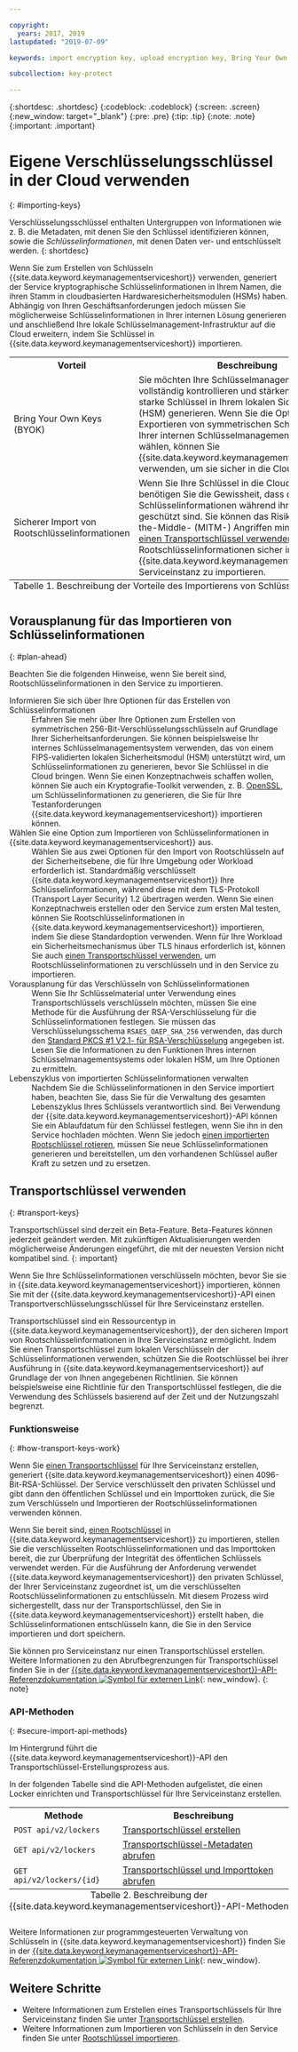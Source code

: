 ```yaml
---

copyright:
  years: 2017, 2019
lastupdated: "2019-07-09"

keywords: import encryption key, upload encryption key, Bring Your Own Key, BYOK, secure import, transport encryption key 

subcollection: key-protect

---
```


{:shortdesc: .shortdesc}
{:codeblock: .codeblock}
{:screen: .screen}
{:new_window: target="_blank"}
{:pre: .pre}
{:tip: .tip}
{:note: .note}
{:important: .important}

# Eigene Verschlüsselungsschlüssel in der Cloud verwenden
{: #importing-keys}

Verschlüsselungsschlüssel enthalten Untergruppen von Informationen wie z. B. die Metadaten, mit denen Sie den Schlüssel identifizieren können, sowie die _Schlüsselinformationen_, mit denen Daten ver- und entschlüsselt werden.
{: shortdesc}

Wenn Sie zum Erstellen von Schlüsseln {{site.data.keyword.keymanagementserviceshort}} verwenden, generiert der Service kryptographische Schlüsselinformationen in Ihrem Namen, die ihren Stamm in cloudbasierten Hardwaresicherheitsmodulen (HSMs) haben. Abhängig von Ihren Geschäftsanforderungen jedoch müssen Sie möglicherweise Schlüsselinformationen in Ihrer internen Lösung generieren und anschließend Ihre lokale Schlüsselmanagement-Infrastruktur auf die Cloud erweitern, indem Sie Schlüssel in {{site.data.keyword.keymanagementserviceshort}} importieren.

<table>
  <th>Vorteil</th>
  <th>Beschreibung</th>
  <tr>
    <td>Bring Your Own Keys (BYOK) </td>
    <td>Sie möchten Ihre Schlüsselmanagementverfahren vollständig kontrollieren und stärken, indem Sie starke Schlüssel in Ihrem lokalen Sicherheitsmodul (HSM) generieren. Wenn Sie die Option zum Exportieren von symmetrischen Schlüsseln aus Ihrer internen Schlüsselmanagement-Infrastruktur wählen, können Sie {{site.data.keyword.keymanagementserviceshort}} verwenden, um sie sicher in die Cloud zu bringen.</td>
  </tr>
  <tr>
    <td>Sicherer Import von Rootschlüsselinformationen</td>
    <td>Wenn Sie Ihre Schlüssel in die Cloud exportieren, benötigen Sie die Gewissheit, dass die Schlüsselinformationen während ihrer Ausführung geschützt sind. Sie können das Risiko von Man-in-the-Middle- (MITM-) Angriffen mindern, indem Sie <a href="#transport-keys">einen Transportschlüssel verwenden</a>, um Rootschlüsselinformationen sicher in Ihre {{site.data.keyword.keymanagementserviceshort}}-Serviceinstanz zu importieren.</td>
  </tr>
  <caption style="caption-side:bottom;">Tabelle 1. Beschreibung der Vorteile des Importierens von Schlüsselinformationen</caption>
</table>


## Vorausplanung für das Importieren von Schlüsselinformationen
{: #plan-ahead}

Beachten Sie die folgenden Hinweise, wenn Sie bereit sind, Rootschlüsselinformationen in den Service zu importieren.

<dl>
  <dt>Informieren Sie sich über Ihre Optionen für das Erstellen von Schlüsselinformationen</dt>
    <dd>Erfahren Sie mehr über Ihre Optionen zum Erstellen von symmetrischen 256-Bit-Verschlüsselungsschlüsseln auf Grundlage Ihrer Sicherheitsanforderungen. Sie können beispielsweise Ihr internes Schlüsselmanagementsystem verwenden, das von einem FIPS-validierten lokalen Sicherheitsmodul (HSM) unterstützt wird, um Schlüsselinformationen zu generieren, bevor Sie Schlüssel in die Cloud bringen. Wenn Sie einen Konzeptnachweis schaffen wollen, können Sie auch ein Kryptografie-Toolkit verwenden, z. B. <a href="https://www.openssl.org/" target="_blank">OpenSSL</a>, um Schlüsselinformationen zu generieren, die Sie für Ihre Testanforderungen {{site.data.keyword.keymanagementserviceshort}} importieren können.</dd>
  <dt>Wählen Sie eine Option zum Importieren von Schlüsselinformationen in {{site.data.keyword.keymanagementserviceshort}} aus.</dt>
    <dd>Wählen Sie aus zwei Optionen für den Import von Rootschlüsseln auf der Sicherheitsebene, die für Ihre Umgebung oder Workload erforderlich ist. Standardmäßig verschlüsselt {{site.data.keyword.keymanagementserviceshort}} Ihre Schlüsselinformationen, während diese mit dem TLS-Protokoll (Transport Layer Security) 1.2 übertragen werden. Wenn Sie einen Konzeptnachweis erstellen oder den Service zum ersten Mal testen, können Sie Rootschlüsselinformationen in {{site.data.keyword.keymanagementserviceshort}} importieren, indem Sie diese Standardoption verwenden. Wenn für Ihre Workload ein Sicherheitsmechanismus über TLS hinaus erforderlich ist, können Sie auch <a href="#transport-keys">einen Transportschlüssel verwenden</a>, um Rootschlüsselinformationen zu verschlüsseln und in den Service zu importieren.</dd>
  <dt>Vorausplanung für das Verschlüsseln von Schlüsselinformationen</dt>
    <dd>Wenn Sie Ihr Schlüsselmaterial unter Verwendung eines Transportschlüssels verschlüsseln möchten, müssen Sie eine Methode für die Ausführung der RSA-Verschlüsselung für die Schlüsselinformationen festlegen. Sie müssen das Verschlüsselungsschema <code>RSAES_OAEP_SHA_256</code> verwenden, das durch den <a href="https://tools.ietf.org/html/rfc3447" target="_blank">Standard PKCS #1 V2.1- für RSA-Verschlüsselung</a> angegeben ist. Lesen Sie die Informationen zu den Funktionen Ihres internen Schlüsselmanagementsystems oder lokalen HSM, um Ihre Optionen zu ermitteln.</dd>
  <dt>Lebenszyklus von importierten Schlüsselinformationen verwalten</dt>
    <dd>Nachdem Sie die Schlüsselinformationen in den Service importiert haben, beachten Sie, dass Sie für die Verwaltung des gesamten Lebenszyklus Ihres Schlüssels verantwortlich sind. Bei Verwendung der {{site.data.keyword.keymanagementserviceshort}}-API können Sie ein Ablaufdatum für den Schlüssel festlegen, wenn Sie ihn in den Service hochladen möchten. Wenn Sie jedoch <a href="/docs/services/key-protect?topic=key-protect-rotate-keys">einen importierten Rootschlüssel rotieren</a>, müssen Sie neue Schlüsselinformationen generieren und bereitstellen, um den vorhandenen Schlüssel außer Kraft zu setzen und zu ersetzen. </dd>
</dl>

## Transportschlüssel verwenden
{: #transport-keys}

Transportschlüssel sind derzeit ein Beta-Feature. Beta-Features können jederzeit geändert werden. Mit zukünftigen Aktualisierungen werden möglicherweise Änderungen eingeführt, die mit der neuesten Version nicht kompatibel sind.
{: important}

Wenn Sie Ihre Schlüsselinformationen verschlüsseln möchten, bevor Sie sie in {{site.data.keyword.keymanagementserviceshort}} importieren, können Sie mit der {{site.data.keyword.keymanagementserviceshort}}-API einen Transportverschlüsselungsschlüssel für Ihre Serviceinstanz erstellen. 

Transportschlüssel sind ein Ressourcentyp in {{site.data.keyword.keymanagementserviceshort}}, der den sicheren Import von Rootschlüsselinformationen in Ihre Serviceinstanz ermöglicht. Indem Sie einen Transportschlüssel zum lokalen Verschlüsseln der Schlüsselinformationen verwenden, schützen Sie die Rootschlüssel bei ihrer Ausführung in {{site.data.keyword.keymanagementserviceshort}} auf Grundlage der von Ihnen angegebenen Richtlinien. Sie können beispielsweise eine Richtlinie für den Transportschlüssel festlegen, die die Verwendung des Schlüssels basierend auf der Zeit und der Nutzungszahl begrenzt.

### Funktionsweise
{: #how-transport-keys-work}

Wenn Sie [einen Transportschlüssel](/docs/services/key-protect?topic=key-protect-create-transport-keys) für Ihre Serviceinstanz erstellen, generiert {{site.data.keyword.keymanagementserviceshort}} einen 4096-Bit-RSA-Schlüssel. Der Service verschlüsselt den privaten Schlüssel und gibt dann den öffentlichen Schlüssel und ein Importtoken zurück, die Sie zum Verschlüsseln und Importieren der Rootschlüsselinformationen verwenden können. 

Wenn Sie bereit sind, [einen Rootschlüssel](/docs/services/key-protect?topic=key-protect-import-root-keys#import-root-key-api) in {{site.data.keyword.keymanagementserviceshort}} zu importieren, stellen Sie die verschlüsselten Rootschlüsselinformationen und das Importtoken bereit, die zur Überprüfung der Integrität des öffentlichen Schlüssels verwendet werden. Für die Ausführung der Anforderung verwendet {{site.data.keyword.keymanagementserviceshort}} den privaten Schlüssel, der Ihrer Serviceinstanz zugeordnet ist, um die verschlüsselten Rootschlüsselinformationen zu entschlüsseln. Mit diesem Prozess wird sichergestellt, dass nur der Transportschlüssel, den Sie in {{site.data.keyword.keymanagementserviceshort}} erstellt haben, die Schlüsselinformationen entschlüsseln kann, die Sie in den Service importieren und dort speichern.

Sie können pro Serviceinstanz nur einen Transportschlüssel erstellen. Weitere Informationen zu den Abrufbegrenzungen für Transportschlüssel finden Sie in der [{{site.data.keyword.keymanagementserviceshort}}-API-Referenzdokumentation ![Symbol für externen Link](../../../icons/launch-glyph.svg "Symbol für externen Link")](https://{DomainName}/apidocs/key-protect){: new_window}.
{: note} 

### API-Methoden
{: #secure-import-api-methods}

Im Hintergrund führt die {{site.data.keyword.keymanagementserviceshort}}-API den Transportschlüssel-Erstellungsprozess aus.  

In der folgenden Tabelle sind die API-Methoden aufgelistet, die einen Locker einrichten und Transportschlüssel für Ihre Serviceinstanz erstellen.

<table>
  <tr>
    <th>Methode</th>
    <th>Beschreibung</th>
  </tr>
  <tr>
    <td><code>POST api/v2/lockers</code></td>
    <td><a href="/docs/services/key-protect?topic=key-protect-create-transport-keys">Transportschlüssel erstellen</a></td>
  </tr>
  <tr>
    <td><code>GET api/v2/lockers</code></td>
    <td><a href="/docs/services/key-protect?topic=key-protect-create-transport-keys">Transportschlüssel-Metadaten abrufen</a></td>
  </tr>
  <tr>
    <td><code>GET api/v2/lockers/{id}</code></td>
    <td><a href="/docs/services/key-protect?topic=key-protect-import-root-keys">Transportschlüssel und Importtoken abrufen</a></td>
  </tr>
  <caption style="caption-side:bottom;">Tabelle 2. Beschreibung der {{site.data.keyword.keymanagementserviceshort}}-API-Methoden</caption>
</table>

Weitere Informationen zur programmgesteuerten Verwaltung von Schlüsseln in {{site.data.keyword.keymanagementserviceshort}} finden Sie in der [{{site.data.keyword.keymanagementserviceshort}}-API-Referenzdokumentation ![Symbol für externen Link](../../../icons/launch-glyph.svg "Symbol für externen Link")](https://{DomainName}/apidocs/key-protect){: new_window}.

## Weitere Schritte

- Weitere Informationen zum Erstellen eines Transportschlüssels für Ihre Serviceinstanz finden Sie unter [Transportschlüssel erstellen](/docs/services/key-protect?topic=key-protect-create-transport-keys).
- Weitere Informationen zum Importieren von Schlüsseln in den Service finden Sie unter [Rootschlüssel importieren](/docs/services/key-protect?topic=key-protect-import-root-keys). 
